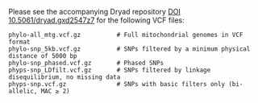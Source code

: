 Please see the accompanying Dryad repository [DOI 10.5061/dryad.gxd2547z7](https://doi.org/10.5061/dryad.gxd2547z7) for the following VCF files:


```
phylo-all_mtg.vcf.gz          # Full mitochondrial genomes in VCF format
phylo-snp_5kb.vcf.gz          # SNPs filtered by a minimum physical distance of 5000 bp
phylo-snp_phased.vcf.gz       # Phased SNPs
phyps-snp_LDfilt.vcf.gz       # SNPs filtered by linkage disequilibrium, no missing data
phyps-snp.vcf.gz              # SNPs with basic filters only (bi-allelic, MAC ≥ 2)
```

